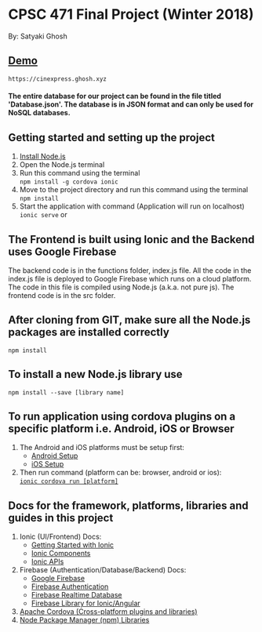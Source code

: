 # CPSC 471 Final Project (Winter 2018)
By: Satyaki Ghosh

## [Demo](https://cpsc471-6d9c6.firebaseapp.com)
    https://cinexpress.ghosh.xyz

#### The entire database for our project can be found in the file titled 'Database.json'. The database is in JSON format and can only be used for NoSQL databases.


## Getting started and setting up the project
1. [Install Node.js](https://nodejs.org/en/)
2. Open the Node.js terminal
3. Run this command using the terminal  
    `npm install -g cordova ionic`
4. Move to the project directory and run this command using the terminal  
    `npm install`
5. Start the application with command (Application will run on localhost)  
    `ionic serve` or   


## The Frontend is built using Ionic and the Backend uses Google Firebase
The backend code is in the functions folder, index.js file. All the code in the index.js file is deployed to Google Firebase which runs on a cloud platform. The code in this file is compiled using Node.js (a.k.a. not pure js). The frontend code is in the src folder.


## After cloning from GIT, make sure all the Node.js packages are installed correctly
    npm install


## To install a new Node.js library use
    npm install --save [library name]


## To run application using cordova plugins on a specific platform i.e. Android, iOS or Browser
1. The Android and iOS platforms must be setup first:   
    * [Android Setup](https://cordova.apache.org/docs/en/latest/guide/platforms/android/index.html)  
    * [iOS Setup](https://cordova.apache.org/docs/en/latest/guide/platforms/ios/index.html)  
2. Then run command (platform can be: browser, android or ios):  
    [`ionic cordova run [platform]`](https://ionicframework.com/docs/cli/cordova/run/)  


## Docs for the framework, platforms, libraries and guides in this project
1. Ionic (UI/Frontend) Docs:  
    * [Getting Started with Ionic](https://ionicframework.com/getting-started)  
    * [Ionic Components](https://ionicframework.com/docs/components)  
    * [Ionic APIs](https://ionicframework.com/docs/api)  
2. Firebase (Authentication/Database/Backend) Docs:  
    * [Google Firebase](https://firebase.google.com/docs/)  
    * [Firebase Authentication](https://firebase.google.com/docs/auth)  
    * [Firebase Realtime Database](https://firebase.google.com/docs/database)  
    * [Firebase Library for Ionic/Angular](https://github.com/angular/angularfire2)  
3. [Apache Cordova (Cross-platform plugins and libraries)](https://cordova.apache.org/plugins/)  
4. [Node Package Manager (npm) Libraries](https://www.npmjs.com/)  
